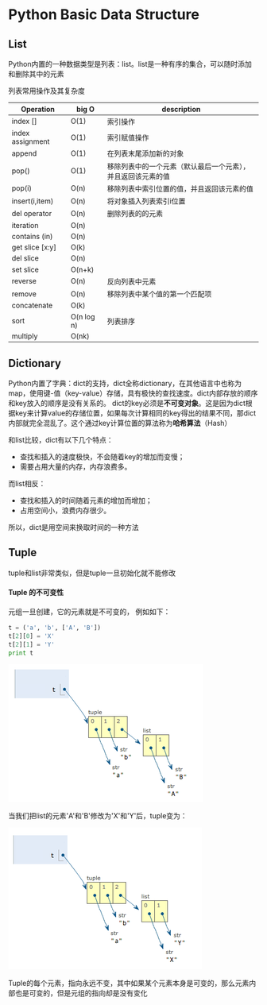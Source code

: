 Python Basic Data Structure
===============================

## List

Python内置的一种数据类型是列表：list。list是一种有序的集合，可以随时添加和删除其中的元素

列表常用操作及其复杂度

Operation  | big O | description |
--|-- |-- |
index [] |	O(1) |	索引操作
index assignment	|	O(1)| 	索引赋值操作
append	|	O(1)|	在列表末尾添加新的对象
pop()	|	O(1)|	移除列表中的一个元素（默认最后一个元素），并且返回该元素的值
pop(i)	|	O(n)|	移除列表中索引位置的值，并且返回该元素的值
insert(i,item)	|	O(n)|	将对象插入列表索引i位置
del operator	|	O(n)|	删除列表的的元素
iteration	|	O(n)|
contains (in)	|	O(n)|
get slice [x:y]	|	O(k)|
del slice	|	O(n)|
set slice	|	O(n+k)|
reverse	|	O(n)|	反向列表中元素
remove | O(n) | 移除列表中某个值的第一个匹配项
concatenate	|	O(k)|
sort	|	O(n log n)|	列表排序
multiply	|	O(nk)|


## Dictionary

Python内置了字典：dict的支持，dict全称dictionary，在其他语言中也称为map，使用键-值（key-value）存储，具有极快的查找速度。dict内部存放的顺序和key放入的顺序是没有关系的。
dict的key必须是**不可变对象**。这是因为dict根据key来计算value的存储位置，如果每次计算相同的key得出的结果不同，那dict内部就完全混乱了。这个通过key计算位置的算法称为**哈希算法**（Hash）

和list比较，dict有以下几个特点：

- 查找和插入的速度极快，不会随着key的增加而变慢；
- 需要占用大量的内存，内存浪费多。

而list相反：

- 查找和插入的时间随着元素的增加而增加；
- 占用空间小，浪费内存很少。

所以，dict是用空间来换取时间的一种方法

## Tuple

tuple和list非常类似，但是tuple一旦初始化就不能修改

#### Tuple 的不可变性

元组一旦创建，它的元素就是不可变的， 例如如下：

``` Python
t = ('a', 'b', ['A', 'B'])
t[2][0] = 'X'
t[2][1] = 'Y'
print t
```

![createTuple1](assets/Basic_DataStructure_Python-21a4b.png)

当我们把list的元素'A'和'B'修改为'X'和'Y'后，tuple变为：

![createTuple2](assets/Basic_DataStructure_Python-277bd.png)

Tuple的每个元素，指向永远不变，其中如果某个元素本身是可变的，那么元素内部也是可变的，但是元组的指向却是没有变化
